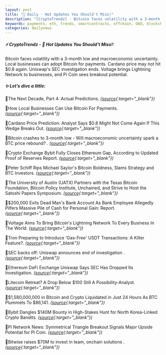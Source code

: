 ```yaml
---
layout: post
title: "🌌 Daily - Hot Updates You Should't Miss!"
description: "[CryptoTrendz] - Bitcoin faces volatility with a 3-month low and macroeconomic uncertainty. Local businesses can adopt Bitcoin for payments. Cardano price may not hit $0.8 again. Uniswap's SEC investigation ends. Voltage brings Lightning Network to businesses, and Pi Coin sees breakout potential."
keywords: payments, eth, trends, smartcontracts, offchain, DAO, blockchain, bearmarket, airdrop
categories: dailynews
---
```


##### ⚡ CryptoTrendz - 📌 *Hot Updates You Should't Miss!:*

Bitcoin faces volatility with a 3-month low and macroeconomic uncertainty. Local businesses can adopt Bitcoin for payments. Cardano price may not hit $0.8 again. Uniswap's SEC investigation ends. Voltage brings Lightning Network to businesses, and Pi Coin sees breakout potential.

##### ✨ *Let’s dive a little:*


🔹The Next Decade, Part 4: Actual Predictions. *([source](https://s.avyag.com/zpyt){:target="_blank"})*

🔹How Local Businesses Can Use Bitcoin For Payments. *([source](https://s.avyag.com/ikoc){:target="_blank"})*

🔹Cardano Price Prediction: Analyst Says $0.8 Might Not Come Again If This Wedge Breaks Out. *([source](https://s.avyag.com/jgp1){:target="_blank"})*

🔹Bitcoin crashes to 3-month low - Will macroeconomic uncertainty spark a BTC price rebound? . *([source](https://s.avyag.com/75c3){:target="_blank"})*

🔹Crypto Exchange Bybit Fully Closes Ethereum Gap, According to Updated Proof of Reserves Report. *([source](https://s.avyag.com/z74d){:target="_blank"})*

🔹Peter Schiff Rips Michael Saylor's Bitcoin Boldness, Slams Strategy and BTC Investors. *([source](https://s.avyag.com/b3kt){:target="_blank"})*

🔹The University of Austin (UATX) Partners with the Texas Bitcoin Foundation, Bitcoin Policy Institute, Unchained, and Strive to Host the Satoshi Papers Symposium. *([source](https://s.avyag.com/uv4m){:target="_blank"})*

🔹$200,000 Exits Dead Man's Bank Account As Bank Employee Allegedly Pilfers Massive Pile of Cash for Personal Gain: Report. *([source](https://s.avyag.com/6a5m){:target="_blank"})*

🔹Voltage Aims To Bring Bitcoin's Lightning Network To Every Business In The World. *([source](https://s.avyag.com/nfqx){:target="_blank"})*

🔹Tron Preparing to Introduce 'Gas-Free' USDT Transactions: A Killer Feature?. *([source](https://s.avyag.com/le44){:target="_blank"})*

🔹SEC backs off: Uniswap announces end of investigation . *([source](https://s.avyag.com/ww4b){:target="_blank"})*

🔹Ethereum DeFi Exchange Uniswap Says SEC Has Dropped Its Investigation. *([source](https://s.avyag.com/4n5w){:target="_blank"})*

🔹Litecoin Retreat? A Drop Below $100 Still A Possibility-Analyst. *([source](https://s.avyag.com/plmt){:target="_blank"})*

🔹$1,580,000,000 in Bitcoin and Crypto Liquidated in Just 24 Hours As BTC Plummets To $86,141. *([source](https://s.avyag.com/bo1m){:target="_blank"})*

🔹Bybit Dangles $140M Bounty in High-Stakes Hunt for North Korea-Linked Crypto Bandits. *([source](https://s.avyag.com/q3n7){:target="_blank"})*

🔹Pi Network News: Symmetrical Triangle Breakout Signals Major Upside Potential for Pi Coin. *([source](https://s.avyag.com/7itx){:target="_blank"})*

🔹Bitwise raises $70M to invest in team, onchain solutions . *([source](https://s.avyag.com/3x1o){:target="_blank"})*
